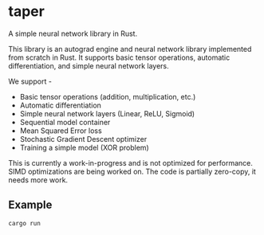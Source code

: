 # taper
A simple neural network library in Rust.

This library is an autograd engine and neural network library implemented from scratch in Rust. It supports basic tensor operations, automatic differentiation, and simple neural network layers.

We support -
- Basic tensor operations (addition, multiplication, etc.)
- Automatic differentiation
- Simple neural network layers (Linear, ReLU, Sigmoid)
- Sequential model container
- Mean Squared Error loss
- Stochastic Gradient Descent optimizer
- Training a simple model (XOR problem)

This is currently a work-in-progress and is not optimized for performance. SIMD optimizations are being worked on. The code is partially zero-copy, it needs more work.

## Example

```sh
cargo run
```
